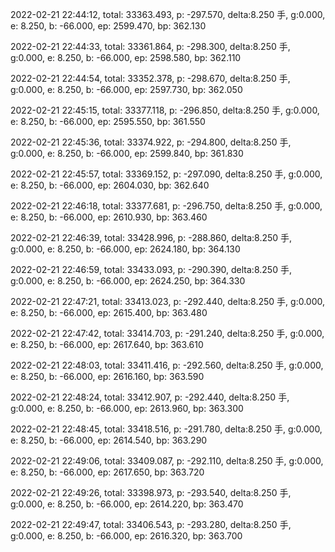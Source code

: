2022-02-21 22:44:12, total: 33363.493, p: -297.570, delta:8.250 手, g:0.000, e: 8.250, b: -66.000, ep: 2599.470, bp: 362.130

2022-02-21 22:44:33, total: 33361.864, p: -298.300, delta:8.250 手, g:0.000, e: 8.250, b: -66.000, ep: 2598.580, bp: 362.110

2022-02-21 22:44:54, total: 33352.378, p: -298.670, delta:8.250 手, g:0.000, e: 8.250, b: -66.000, ep: 2597.730, bp: 362.050

2022-02-21 22:45:15, total: 33377.118, p: -296.850, delta:8.250 手, g:0.000, e: 8.250, b: -66.000, ep: 2595.550, bp: 361.550

2022-02-21 22:45:36, total: 33374.922, p: -294.800, delta:8.250 手, g:0.000, e: 8.250, b: -66.000, ep: 2599.840, bp: 361.830

2022-02-21 22:45:57, total: 33369.152, p: -297.090, delta:8.250 手, g:0.000, e: 8.250, b: -66.000, ep: 2604.030, bp: 362.640

2022-02-21 22:46:18, total: 33377.681, p: -296.750, delta:8.250 手, g:0.000, e: 8.250, b: -66.000, ep: 2610.930, bp: 363.460

2022-02-21 22:46:39, total: 33428.996, p: -288.860, delta:8.250 手, g:0.000, e: 8.250, b: -66.000, ep: 2624.180, bp: 364.130

2022-02-21 22:46:59, total: 33433.093, p: -290.390, delta:8.250 手, g:0.000, e: 8.250, b: -66.000, ep: 2624.250, bp: 364.330

2022-02-21 22:47:21, total: 33413.023, p: -292.440, delta:8.250 手, g:0.000, e: 8.250, b: -66.000, ep: 2615.400, bp: 363.480

2022-02-21 22:47:42, total: 33414.703, p: -291.240, delta:8.250 手, g:0.000, e: 8.250, b: -66.000, ep: 2617.640, bp: 363.610

2022-02-21 22:48:03, total: 33411.416, p: -292.560, delta:8.250 手, g:0.000, e: 8.250, b: -66.000, ep: 2616.160, bp: 363.590

2022-02-21 22:48:24, total: 33412.907, p: -292.440, delta:8.250 手, g:0.000, e: 8.250, b: -66.000, ep: 2613.960, bp: 363.300

2022-02-21 22:48:45, total: 33418.516, p: -291.780, delta:8.250 手, g:0.000, e: 8.250, b: -66.000, ep: 2614.540, bp: 363.290

2022-02-21 22:49:06, total: 33409.087, p: -292.110, delta:8.250 手, g:0.000, e: 8.250, b: -66.000, ep: 2617.650, bp: 363.720

2022-02-21 22:49:26, total: 33398.973, p: -293.540, delta:8.250 手, g:0.000, e: 8.250, b: -66.000, ep: 2614.220, bp: 363.470

2022-02-21 22:49:47, total: 33406.543, p: -293.280, delta:8.250 手, g:0.000, e: 8.250, b: -66.000, ep: 2616.320, bp: 363.700
